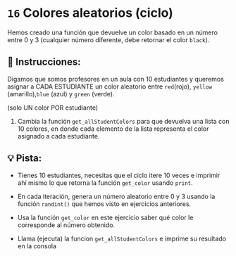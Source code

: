 # `16` Colores aleatorios (ciclo)

Hemos creado una función que devuelve un color basado en un número entre 0 y 3 (cualquier número diferente, debe retornar el color `black`).

## 📝 Instrucciones:

Digamos que somos profesores en un aula con 10 estudiantes y queremos asignar a CADA ESTUDIANTE un color aleatorio entre `red`(rojo), `yellow` (amarillo),`blue` (azul) y `green` (verde).

(solo UN color POR estudiante)

1. Cambia la función `get_allStudentColors` para que devuelva una lista con 10 colores, en donde cada elemento de la lista representa el color asignado a cada estudiante.

## 💡 Pista:

- Tienes 10 estudiantes, necesitas que el ciclo itere 10 veces e imprimir ahí mismo lo que retorna la función `get_color` usando `print`.

- En cada iteración, genera un número aleatorio entre 0 y 3 usando la función `randint()` que hemos visto en ejercicios anteriores.

- Usa la función `get_color` en este ejercicio saber qué color le corresponde al número obtenido.

- Llama (ejecuta) la funcion `get_allStudentColors` e imprime su resultado en la consola

